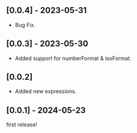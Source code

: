 ## [0.0.4] - 2023-05-31

- Bug Fix.

## [0.0.3] - 2023-05-30

- Added support for numberFormat & isoFormat.

## [0.0.2]

- Added new expressions.

## [0.0.1] - 2024-05-23

first release!
